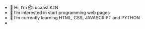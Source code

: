 - 👋 Hi, I’m @LucaasLKzN
- 👀 I’m interested in start programming web pages
- 🌱 I’m currently learning HTML, CSS, JAVASCRIPT and PYTHON
- 


<!---
LucaasLKzN/LucaasLKzN is a ✨ special ✨ repository because its `README.md` (this file) appears on your GitHub profile.
You can click the Preview link to take a look at your changes.
--->
